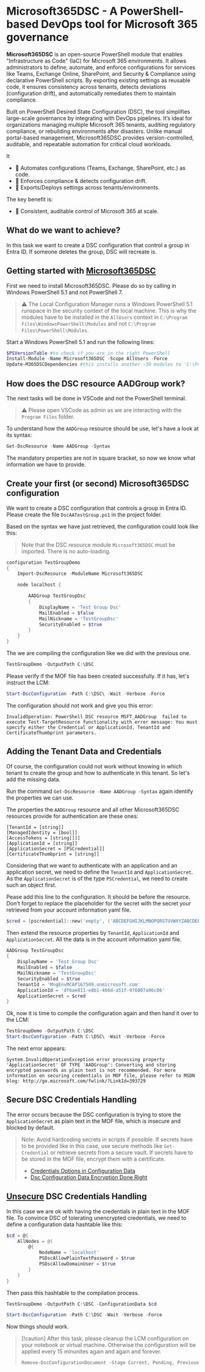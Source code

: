 # Microsoft365DSC - A PowerShell-based DevOps tool for Microsoft 365 governance

**Microsoft365DSC** is an open-source PowerShell module that enables "Infrastructure as Code" (IaC) for Microsoft 365 environments. It allows administrators to define, automate, and enforce configurations for services like Teams, Exchange Online, SharePoint, and Security & Compliance using declarative PowerShell scripts. By exporting existing settings as reusable code, it ensures consistency across tenants, detects deviations (configuration drift), and automatically remediates them to maintain compliance.  

Built on PowerShell Desired State Configuration (DSC), the tool simplifies large-scale governance by integrating with DevOps pipelines. It’s ideal for organizations managing multiple Microsoft 365 tenants, auditing regulatory compliance, or rebuilding environments after disasters. Unlike manual portal-based management, Microsoft365DSC provides version-controlled, auditable, and repeatable automation for critical cloud workloads.  

It

- :wrench: Automates configurations (Teams, Exchange, SharePoint, etc.) as code.
- :lock_with_ink_pen: Enforces compliance & detects configuration drift.
- :arrows_counterclockwise: Exports/Deploys settings across tenants/environments.

The key benefit is:

- :100: Consistent, auditable control of Microsoft 365 at scale.

## What do we want to achieve?

In this task we want to create a DSC configuration that control a group in Entra ID. If someone deletes the group, DSC will recreate is.

## Getting started with [Microsoft365DSC](https://microsoft365dsc.com/)

First we need to install Microsoft365DSC. Please do so by calling in Windows PowerShell 5.1 and not PowerShell 7.

> :warning: The Local Configuration Manager runs a Windows PowerShell 5.1 runspace in the security context of the local machine. This is why the modules have to be installed in the `AllUsers` context in `C:\Program Files\WindowsPowerShell\Modules` and not `C:\Program Files\PowerShell\Modules`.

Start a Windows PowerShell 5.1 and run the following lines:

```powershell
$PSVersionTable #to check if you are in the right PowerShell
Install-Module -Name Microsoft365DSC -Scope AllUsers -Force
Update-M365DSCDependencies #this installs another ~30 modules to 'C:\Program Files\WindowsPowerShell\Modules'
```

## How does the DSC resource AADGroup work?

The next tasks will be done in VSCode and not the PowerShell terminal.

> :warning: Please open VSCode as admin as we are interacting with the `Program Files` folder.

To understand how the `AADGroup` resource should be use, let's have a look at its syntax:

```powershell
Get-DscResource -Name AADGroup -Syntax
```

The mandatory properties are not in square bracket, so now we know what information we have to provide.

## Create your first (or second) Microsoft365DSC configuration

We want to create a DSC configuration that controls a group in Entra ID. Please create the file `DscAATestGroup.ps1` in the project folder.

Based on the syntax we have just retrieved, the configuration could look like this:

> Note that the DSC resource module `Microsoft365DSC` must be imported. There is no auto-loading.

```powershell
configuration TestGroupDemo
{
    Import-DscResource -ModuleName Microsoft365DSC

    node localhost {

        AADGroup TestGroupDsc
        {
            DisplayName = 'Test Group Dsc'
            MailEnabled = $false
            MailNickname = 'TestGroupDsc'
            SecurityEnabled = $true
        }
    }
}
```

The we are compiling the configuration like we did with the previous one.

```powershell
TestGroupDemo -OutputPath C:\DSC
```

Please verify if the MOF file has been created successfully. If it has, let's instruct the LCM:

```powershell
Start-DscConfiguration -Path C:\DSC\ -Wait -Verbose -Force
```

The configuration should not work and give you this error:

```text
InvalidOperation: PowerShell DSC resource MSFT_AADGroup  failed to execute Test-TargetResource functionality with error message: You must specify either the Credential or ApplicationId, TenantId and CertificateThumbprint parameters.
```

## Adding the Tenant Data and Credentials

Of course, the configuration could not work without knowing in which tenant to create the group and how to authenticate in this tenant. So let's add the missing data.

Run the command `Get-DscResource -Name AADGroup -Syntax` again identify the properties we can use.

The properties the `AADGroup` resource and all other Microsoft365DSC resources provide for authentication are these ones:

```text
[TenantId = [string]]
[ManagedIdentity = [bool]]
[AccessTokens = [string[]]]
[ApplicationId = [string]]
[ApplicationSecret = [PSCredential]]
[CertificateThumbprint = [string]]
```

Considering that we want to authenticate with an application and an application secret, we need to define the `TenantId` and `ApplicationSecret`. As the `ApplicationSecret` is of the type `PSCredential`, we need to create such an object first.

Pease add this line to the configuration. It should be before the resource. Don't forget to replace the placeholder for the secret with the secret your retrieved from your account information yaml file.

```powershell
$cred = [pscredential]::new('empty', ('ABCDEFGHIJKLMNOPQRSTUVWXYZABCDEFGHIJKLMN' | ConvertTo-SecureString -AsPlainText -Force))
```

Then extend the resource properties by `TenantId`, `ApplicationId` and `ApplicationSecret`. All the data is in the account information yaml file.

```powershell
AADGroup TestGroupDsc
{
    DisplayName = 'Test Group Dsc'
    MailEnabled = $false
    MailNickname = 'TestGroupDsc'
    SecurityEnabled = $true
    TenantId = 'MngEnvMCAP167509.onmicrosoft.com'
    ApplicationId = 'df6ae811-e8b1-466d-a51f-976807a96c06'
    ApplicationSecret = $cred
}
```

Ok, now it is time to compile the configuration again and then hand it over to the LCM:

```powershell
TestGroupDemo -OutputPath C:\DSC
Start-DscConfiguration -Path C:\DSC\ -Wait -Verbose -Force
```

The next error appears:

```text
System.InvalidOperationException error processing property 'ApplicationSecret' OF TYPE 'AADGroup': Converting and storing encrypted passwords as plain text is not recommended. For more information on securing credentials in MOF file, please refer to MSDN blog: http://go.microsoft.com/fwlink/?LinkId=393729
```

## Secure DSC Credentials Handling

The error occurs because the DSC configuration is trying to store the `ApplicationSecret` as plain text in the MOF file, which is insecure and blocked by default.

> Note: Avoid hardcoding secrets in scripts if possible. If secrets have to be provided like in this case, use secure methods like `Get-Credential` or retrieve secrets from a secure vault. If secrets have to be stored in the MOF file, encrypt them with a certificate.
> - [Credentials Options in Configuration Data](https://learn.microsoft.com/en-us/powershell/dsc/configurations/configdatacredentials?view=dsc-1.1)
> - [Dsc Configuration Data Encryption Done Right](https://janhendrikpeters.de/post/dsc-configuration-data-encryption-done-right/)

## <u>Unsecure</u> DSC Credentials Handling

In this case we are ok with having the credentials in plain text in the MOF file. To convince DSC of tolerating unencrypted credentials, we need to define a configuration data hashtable like this:

```powershell
$cd = @{
    AllNodes = @(
        @{
            NodeName = 'localhost'
            PSDscAllowPlainTextPassword = $true
            PSDscAllowDomainUser = $true
        }
    )
}
```

Then pass this hashtable to the compilation process.

```powershell
TestGroupDemo -OutputPath C:\DSC -ConfigurationData $cd

Start-DscConfiguration -Path C:\DSC -Wait -Verbose -Force
```

Now things should work.

> [!caution] After this task, please cleanup the LCM configuration on your notebook or virtual machine. Otherwise the configuration will be applied every 15 minunites again and again and forever.
> ```powershell
> Remove-DscConfigurationDocument -Stage Current, Pending, Previous
> ```
